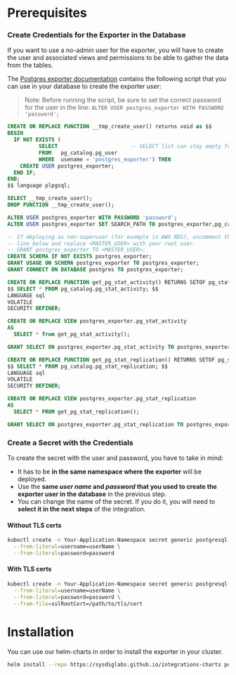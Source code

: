 # Prerequisites

### Create Credentials for the Exporter in the Database
If you want to use a no-admin user for the exporter, you will have to create the user and associated views and permissions to be able to gather the data from the tables.

The [Postgres exporter documentation](https://github.com/wrouesnel/postgres_exporter) contains the following script that you can use in your database to create the exporter user:

> Note: Before running the script, be sure to set the correct password for the user in the line:
> `ALTER USER postgres_exporter WITH PASSWORD 'password';`

```sql
CREATE OR REPLACE FUNCTION __tmp_create_user() returns void as $$
BEGIN
  IF NOT EXISTS (
          SELECT                       -- SELECT list can stay empty for this
          FROM   pg_catalog.pg_user
          WHERE  usename = 'postgres_exporter') THEN
    CREATE USER postgres_exporter;
  END IF;
END;
$$ language plpgsql;

SELECT __tmp_create_user();
DROP FUNCTION __tmp_create_user();

ALTER USER postgres_exporter WITH PASSWORD 'password';
ALTER USER postgres_exporter SET SEARCH_PATH TO postgres_exporter,pg_catalog;

-- If deploying as non-superuser (for example in AWS RDS), uncomment the GRANT
-- line below and replace <MASTER_USER> with your root user.
-- GRANT postgres_exporter TO <MASTER_USER>;
CREATE SCHEMA IF NOT EXISTS postgres_exporter;
GRANT USAGE ON SCHEMA postgres_exporter TO postgres_exporter;
GRANT CONNECT ON DATABASE postgres TO postgres_exporter;

CREATE OR REPLACE FUNCTION get_pg_stat_activity() RETURNS SETOF pg_stat_activity AS
$$ SELECT * FROM pg_catalog.pg_stat_activity; $$
LANGUAGE sql
VOLATILE
SECURITY DEFINER;

CREATE OR REPLACE VIEW postgres_exporter.pg_stat_activity
AS
  SELECT * from get_pg_stat_activity();

GRANT SELECT ON postgres_exporter.pg_stat_activity TO postgres_exporter;

CREATE OR REPLACE FUNCTION get_pg_stat_replication() RETURNS SETOF pg_stat_replication AS
$$ SELECT * FROM pg_catalog.pg_stat_replication; $$
LANGUAGE sql
VOLATILE
SECURITY DEFINER;

CREATE OR REPLACE VIEW postgres_exporter.pg_stat_replication
AS
  SELECT * FROM get_pg_stat_replication();

GRANT SELECT ON postgres_exporter.pg_stat_replication TO postgres_exporter;
```

### Create a Secret with the Credentials
To create the secret with the user and password, you have to take in mind:
* It has to be **in the same namespace where the exporter** will be deployed.
* Use the **same _user name_ and _password_ that you used to create the exporter user in the database** in the previous step.
* You can change the name of the secret. If you do it, you will need to **select it in the next steps** of the integration.

#### Without TLS certs
```sh
kubectl create -n Your-Application-Namespace secret generic postgresql-exporter \
  --from-literal=username=userName \
  --from-literal=password=password
```

#### With TLS certs
```sh
kubectl create -n Your-Application-Namespace secret generic postgresql-exporter \
  --from-literal=username=userName \
  --from-literal=password=password \
  --from-file=sslRootCert=/path/to/tls/cert
```
# Installation
You can use our helm-charts in order to install the exporter in your cluster.
```sh
helm install --repo https://sysdiglabs.github.io/integrations-charts postgresql-exporter postgresql-exporter
```